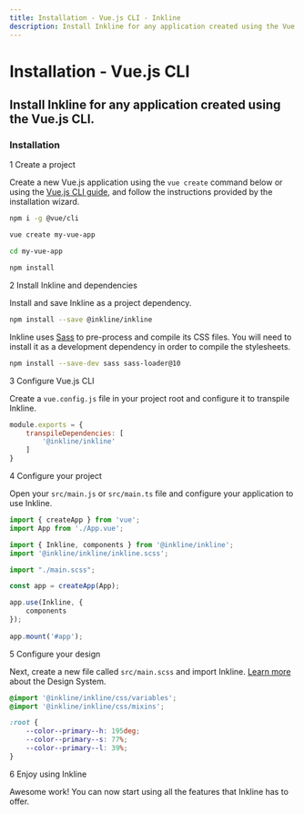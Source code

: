 ```yaml
---
title: Installation - Vue.js CLI - Inkline
description: Install Inkline for any application created using the Vue.js CLI.
---
```


# Installation - Vue.js CLI
## Install Inkline for any application created using the Vue.js CLI.

### Installation

<div class="install-step _margin-top:2">
<div class="install-step-title"><span class="install-step-number">1</span> Create a project</div> 

Create a new Vue.js application using the `vue create` command below or using the [Vue.js CLI guide](https://cli.vuejs.org/guide/creating-a-project.html), and follow the instructions provided by the installation wizard.

~~~bash
npm i -g @vue/cli
~~~

~~~bash
vue create my-vue-app

cd my-vue-app 

npm install
~~~

</div>
<div class="install-step">
<div class="install-step-title"><span class="install-step-number">2</span> Install Inkline and dependencies</div> 

Install and save Inkline as a project dependency. 

~~~bash
npm install --save @inkline/inkline
~~~

Inkline uses [Sass](https://sass-lang.com) to pre-process and compile its CSS files. You will need to install it as a development dependency in order to compile the stylesheets.

~~~bash
npm install --save-dev sass sass-loader@10
~~~

</div>
<div class="install-step">
<div class="install-step-title"><span class="install-step-number">3</span> Configure Vue.js CLI</div> 

Create a `vue.config.js` file in your project root and configure it to transpile Inkline.

~~~js
module.exports = {
    transpileDependencies: [
        '@inkline/inkline'
    ]
}
~~~


</div>
<div class="install-step">
<div class="install-step-title"><span class="install-step-number">4</span> Configure your project</div> 

Open your `src/main.js` or `src/main.ts` file and configure your application to use Inkline.

~~~js
import { createApp } from 'vue';
import App from './App.vue';

import { Inkline, components } from '@inkline/inkline';
import '@inkline/inkline/inkline.scss';

import "./main.scss";

const app = createApp(App);

app.use(Inkline, {
    components
});
    
app.mount('#app');
~~~


</div>
<div class="install-step">
<div class="install-step-title"><span class="install-step-number">5</span> Configure your design</div> 

Next, create a new file called `src/main.scss` and import Inkline. [Learn more](/docs/introduction/design-system) about the Design System.

~~~scss
@import '@inkline/inkline/css/variables';
@import '@inkline/inkline/css/mixins';

:root {
    --color--primary--h: 195deg;
    --color--primary--s: 77%;
    --color--primary--l: 39%;
}
~~~
</div>
<div class="install-step">
<div class="install-step-title"><span class="install-step-number">6</span> Enjoy using Inkline</div> 

Awesome work! You can now start using all the features that Inkline has to offer.
</div>

